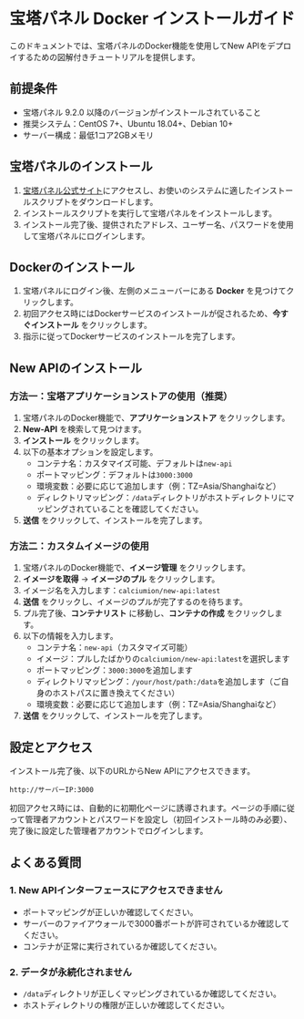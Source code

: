 # 宝塔パネル Docker インストールガイド

このドキュメントでは、宝塔パネルのDocker機能を使用してNew APIをデプロイするための図解付きチュートリアルを提供します。

## 前提条件

- 宝塔パネル 9.2.0 以降のバージョンがインストールされていること
- 推奨システム：CentOS 7+、Ubuntu 18.04+、Debian 10+
- サーバー構成：最低1コア2GBメモリ

## 宝塔パネルのインストール

1. [宝塔パネル公式サイト](https://www.bt.cn/new/download.html)にアクセスし、お使いのシステムに適したインストールスクリプトをダウンロードします。
2. インストールスクリプトを実行して宝塔パネルをインストールします。
3. インストール完了後、提供されたアドレス、ユーザー名、パスワードを使用して宝塔パネルにログインします。

## Dockerのインストール

1. 宝塔パネルにログイン後、左側のメニューバーにある **Docker** を見つけてクリックします。
2. 初回アクセス時にはDockerサービスのインストールが促されるため、**今すぐインストール** をクリックします。
3. 指示に従ってDockerサービスのインストールを完了します。

## New APIのインストール

### 方法一：宝塔アプリケーションストアの使用（推奨）

1. 宝塔パネルのDocker機能で、**アプリケーションストア** をクリックします。
2. **New-API** を検索して見つけます。
3. **インストール** をクリックします。
4. 以下の基本オプションを設定します。
   - コンテナ名：カスタマイズ可能、デフォルトは`new-api`
   - ポートマッピング：デフォルトは`3000:3000`
   - 環境変数：必要に応じて追加します（例：TZ=Asia/Shanghaiなど）
   - ディレクトリマッピング：`/data`ディレクトリがホストディレクトリにマッピングされていることを確認してください。
5. **送信** をクリックして、インストールを完了します。

### 方法二：カスタムイメージの使用

1. 宝塔パネルのDocker機能で、**イメージ管理** をクリックします。
2. **イメージを取得** -> **イメージのプル** をクリックします。
3. イメージ名を入力します：`calciumion/new-api:latest`
4. **送信** をクリックし、イメージのプルが完了するのを待ちます。
5. プル完了後、**コンテナリスト** に移動し、**コンテナの作成** をクリックします。
6. 以下の情報を入力します。
   - コンテナ名：`new-api`（カスタマイズ可能）
   - イメージ：プルしたばかりの`calciumion/new-api:latest`を選択します
   - ポートマッピング：`3000:3000`を追加します
   - ディレクトリマッピング：`/your/host/path:/data`を追加します（ご自身のホストパスに置き換えてください）
   - 環境変数：必要に応じて追加します（例：TZ=Asia/Shanghaiなど）
7. **送信** をクリックして、インストールを完了します。

## 設定とアクセス

インストール完了後、以下のURLからNew APIにアクセスできます。

```
http://サーバーIP:3000
```

初回アクセス時には、自動的に初期化ページに誘導されます。ページの手順に従って管理者アカウントとパスワードを設定し（初回インストール時のみ必要）、完了後に設定した管理者アカウントでログインします。

## よくある質問

### 1. New APIインターフェースにアクセスできません

- ポートマッピングが正しいか確認してください。
- サーバーのファイアウォールで3000番ポートが許可されているか確認してください。
- コンテナが正常に実行されているか確認してください。

### 2. データが永続化されません

- `/data`ディレクトリが正しくマッピングされているか確認してください。
- ホストディレクトリの権限が正しいか確認してください。